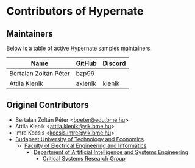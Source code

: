 # Contributors of Hypernate

## Maintainers

Below is a table of active Hypernate samples maintainers.

| Name | GitHub | Discord |
|------|------|---------|
| Bertalan Zoltán Péter | bzp99 |  |
| Attila Klenik | aklenik | klenik |


## Original Contributors

* Bertalan Zoltán Péter &lt;bpeter@edu.bme.hu&gt;
* Attila Klenik &lt;attila.klenik@vik.bme.hu&gt;
* Imre Kocsis &lt;kocsis.imre@vik.bme.hu&gt;
* [Budapest University of Technology and Economics](https://www.bme.hu/en/)
    * [Faculty of Electrical Engineering and Informatics](https://www.vik.bme.hu/en/)
        * [Department of Artificial Intelligence and Systems Engineering](http://www.mit.bme.hu/eng/)
            * [Critical Systems Research Group](https://ftsrg.mit.bme.hu/en/)
